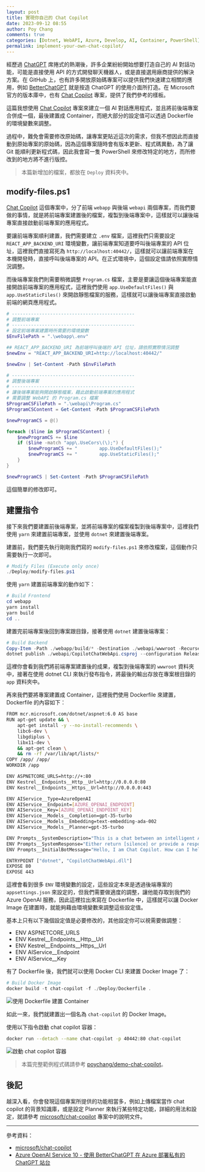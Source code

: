 ```yaml
---
layout: post
title: 實現你自己的 Chat Copilot
date: 2023-09-12 08:55
author: Poy Chang
comments: true
categories: [Dotnet, WebAPI, Azure, Develop, AI, Container, PowerShell]
permalink: implement-your-own-chat-copilot/
---
```


經歷過 [ChatGPT](https://chat.openai.com/) 席捲式的熱潮後，許多企業紛紛開始想要打造自己的 AI 對話功能，可能是直接使用 API 的方式開發聊天機器人，或是直接選用廠商提供的解決方案。在 GitHub 上，也有許多開放原始碼專案可以提供我們快速建立相關的應用，例如 [BetterChatGPT](https://github.com/ztjhz/BetterChatGPT/) 就是按造 ChatGPT 的使用介面所打造。在 Microsoft 官方的版本庫中，也有 [Chat Copilot](https://github.com/microsoft/chat-copilot) 專案，提供了我們參考的樣板。

這篇我想使用 [Chat Copilot](https://github.com/microsoft/chat-copilot) 專案來建立一個 AI 對話應用程式，並且將前後端專案合併成一個，最後建置成 Container，而絕大部分的設定值可以透過 Dockerfile 的環境變數來調整。

過程中，難免會需要修改原始碼，讓專案更貼近這次的需求，但我不想因此而直接動到原始專案的原始碼，因為這個專案隨時會有版本更新、程式碼異動，為了讓 Git 能順利更新程式碼，因此我會寫一隻 PowerShell 來修改特定的地方，而所修改到的地方將不進行版控。

> 本篇新增加的檔案，都放在 `Deploy` 資料夾中。

## modify-files.ps1

[Chat Copilot](https://github.com/microsoft/chat-copilot) 這個專案中，分了前端 `webapp` 與後端 `webapi` 兩個專案，而我們要做的事情，就是將前端專案建置後的檔案，複製到後端專案中，這樣就可以讓後端專案直接啟動前端專案的應用程式。

要讓前端專案順利建置，我們需要建立 `.env` 檔案，這裡我們只需要設定 `REACT_APP_BACKEND_URI` 環境變數，讓前端專案知道要呼叫後端專案的 API 位址，這裡我們直接寫死為 `http://localhost:40442/`，這樣就可以讓前端專案在本機開發時，直接呼叫後端專案的 API。在正式環境中，這個設定值請依照實際情況調整。

而後端專案我們則需要稍微調整 `Program.cs` 檔案，主要是要讓這個後端專案能直接開啟前端專案的應用程式，這裡我們使用 `app.UseDefaultFiles()` 與 `app.UseStaticFiles()` 來開啟靜態檔案的服務，這樣就可以讓後端專案直接啟動前端的網頁應用程式。

```ps1
# ---------------------------------------------
# 調整前端專案
# ---------------------------------------------
# 設定前端專案建置時所需要的環境變數
$EnvFilePath = ".\webapp\.env"

## REACT_APP_BACKEND_URI 為前端呼叫後端的 API 位址，請依照實際情況調整
$newEnv = "REACT_APP_BACKEND_URI=http://localhost:40442/"

$newEnv | Set-Content -Path $EnvFilePath

# ---------------------------------------------
# 調整後端專案
# ---------------------------------------------
# 讓後端專案能夠開啟靜態檔案，藉此啟動前端專案的應用程式
# 需要調整 WebAPI 的 Program.cs 檔案
$ProgramCSFilePath = ".\webapi\Program.cs"
$ProgramCSContent = Get-Content -Path $ProgramCSFilePath

$newProgramCS = @()

foreach ($line in $ProgramCSContent) {
    $newProgramCS += $line
    if ($line -match "app\.UseCors\(\);") {
        $newProgramCS += "        app.UseDefaultFiles();"
        $newProgramCS += "        app.UseStaticFiles();"
    }
}

$newProgramCS | Set-Content -Path $ProgramCSFilePath
```

這個簡單的修改即可。

## 建置指令

接下來我們要建置前後端專案，並將前端專案的檔案複製到後端專案中，這裡我們使用 `yarn` 來建置前端專案，並使用 `dotnet` 來建置後端專案。

建置前，我們要先執行剛剛我們寫的 `modify-files.ps1` 來修改檔案，這個動作只需要執行一次即可。

```ps1
# Modify Files (Execute only once)
./Deploy/modify-files.ps1
```

使用 `yarn` 建置前端專案的動作如下：

```ps1
# Build Frontend
cd webapp
yarn install
yarn build
cd ..
```

建置完前端專案後回到專案跟目錄，接著使用 `dotnet` 建置後端專案：

```ps1
# Build Backend
Copy-Item -Path ./webapp/build/* -Destination ./webapi/wwwroot -Recurse -Force
dotnet publish ./webapi/CopilotChatWebApi.csproj --configuration Release --framework net6.0 --output ./app
```

這裡你會看到我們將前端專案建置後的成果，複製到後端專案的 `wwwroot` 資料夾中，接著在使用 dotnet CLI 來執行發布指令，將最後的輸出存放在專案根目錄的 `app` 資料夾中。

再來我們要將專案建置成 Container，這裡我們使用 Dockerfile 來建置，Dockerfile 的內容如下：

```bash
FROM mcr.microsoft.com/dotnet/aspnet:6.0 AS base
RUN apt-get update && \
    apt-get install -y --no-install-recommends \
    libc6-dev \
    libgdiplus \
    libx11-dev \
    && apt-get clean \
    && rm -rf /var/lib/apt/lists/*
COPY /app/ /app/
WORKDIR /app

ENV ASPNETCORE_URLS=http://+:80
ENV Kestrel__Endpoints__Http__Url=http://0.0.0.0:80
ENV Kestrel__Endpoints__Https__Url=http://0.0.0.0:443

ENV AIService__Type=AzureOpenAI
ENV AIService__Endpoint=[AZURE_OPENAI_ENDPOINT]
ENV AIService__Key=[AZURE_OPENAI_ENDPOINT_KEY]
ENV AIService__Models__Completion=gpt-35-turbo
ENV AIService__Models__Embedding=text-embedding-ada-002
ENV AIService__Models__Planner=gpt-35-turbo

ENV Prompts__SystemDescription="This is a chat between an intelligent AI bot named Copilot and one or more participants. SK stands for Semantic Kernel, the AI platform used to build the bot. The AI was trained on data through 2021 and is not aware of events that have occurred since then. It also has no ability to access data on the Internet, so it should not claim that it can or say that it will go and look things up. Try to be concise with your answers, though it is not required. Knowledge cutoff: {{$knowledgeCutoff}} / Current date: {{TimeSkill.Now}}."
ENV Prompts__SystemResponse="Either return [silence] or provide a response to the last message. If you provide a response do not provide a list of possible responses or completions, just a single response. ONLY PROVIDE A RESPONSE IF the last message WAS ADDRESSED TO THE 'BOT' OR 'COPILOT'. If it appears the last message was not for you, send [silence] as the bot response."
ENV Prompts__InitialBotMessage="Hello, I am Chat Copilot. How can I help you today?"

ENTRYPOINT ["dotnet", "CopilotChatWebApi.dll"]
EXPOSE 80
EXPOSE 443
```

這裡會看到很多 `ENV` 環境變數的設定，這些設定本來是透過後端專案的 `appsettings.json` 來設定的，但我們需要做適度的調整，讓他能存取到我們的 Azure OpenAI 服務，因此這裡拉出來寫在 Dockerfile 中，這樣就可以讓 Docker Image 在建置時，就能夠藉由環境變數來調整這些設定值。

基本上只有以下幾個設定值是必要修改的，其他設定你可以視需要做調整：

- ENV ASPNETCORE_URLS
- ENV Kestrel__Endpoints__Http__Url
- ENV Kestrel__Endpoints__Https__Url
- ENV AIService__Endpoint
- ENV AIService__Key

有了 Dockerfile 後，我們就可以使用 Docker CLI 來建置 Docker Image 了：

```ps1
# Build Docker Image
docker build -t chat-copilot -f ./Deploy/Dockerfile .
```

![使用 Dockerfile 建置 Container](https://i.imgur.com/l0Uo1ao.png)

如此一來，我們就建置出一個名為 `chat-copilot` 的 Docker Image。

使用以下指令啟動 chat copilot 容器：

```bash
docker run --detach --name chat-copilot -p 40442:80 chat-copilot
```

![啟動 chat copilot 容器](https://i.imgur.com/Xqbsy3S.png)

> 本篇完整範例程式碼請參考 [poychang/demo-chat-copilot](https://github.com/poychang/demo-chat-copilot)。

## 後記

越深入看，你會發現這個專案所提供的功能相當多，例如上傳檔案當作 chat copilot 的背景知識庫，或是設定 Planner 來執行某些特定功能，詳細的用法和設定，就請參考 [microsoft/chat-copilot](https://github.com/microsoft/chat-copilot) 專案中的說明文件。

---

參考資料：

* [microsoft/chat-copilot](https://github.com/microsoft/chat-copilot)
* [Azure OpenAI Service 10 - 使用 BetterChatGPT 在 Azure 部署私有的 ChatGPT 站台](https://dotblogs.com.tw/anyun/2023/09/09/152942)
